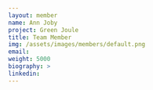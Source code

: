 ```yaml
---
layout: member
name: Ann Joby
project: Green Joule
title: Team Member
img: /assets/images/members/default.png
email:
weight: 5000
biography: >
linkedin:
---
```

